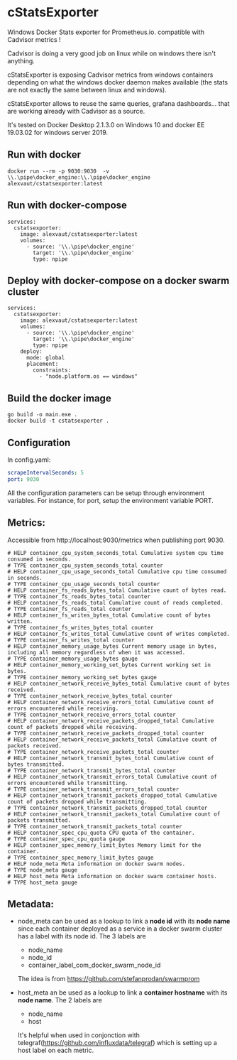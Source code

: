 # cStatsExporter
Windows Docker Stats exporter for Prometheus.io. compatible with Cadvisor metrics !

Cadvisor is doing a very good job on linux while on windows there isn't anything.

cStatsExporter is exposing Cadvisor metrics from windows containers depending on what the windows docker daemon makes available (the stats are not exactly the same between linux and windows).

cStatsExporter allows to reuse the same queries, grafana dashboards... that are working already with Cadvisor as a source. 

It's tested on Docker Desktop 2.1.3.0 on Windows 10 and docker EE 19.03.02 for windows server 2019.

## Run with docker
```
docker run --rm -p 9030:9030  -v \\.\pipe\docker_engine:\\.\pipe\docker_engine alexvaut/cstatsexporter:latest
```
## Run with docker-compose
```
services:
  cstatsexporter:
    image: alexvaut/cstatsexporter:latest
    volumes:
      - source: '\\.\pipe\docker_engine'
        target: '\\.\pipe\docker_engine'
        type: npipe    
```
## Deploy with docker-compose on a docker swarm cluster
```
services:
  cstatsexporter:
    image: alexvaut/cstatsexporter:latest
    volumes:
      - source: '\\.\pipe\docker_engine'
        target: '\\.\pipe\docker_engine'
        type: npipe
    deploy:
      mode: global
      placement:        
        constraints:
          - "node.platform.os == windows"              
```

## Build the docker image
```
go build -o main.exe .
docker build -t cstatsexporter .
```
## Configuration
In config.yaml:
```yaml
scrapeIntervalSeconds: 5
port: 9030
```
All the configuration parameters can be setup through environment variables. For instance, for port, setup the environment variable PORT.


## Metrics:
Accessible from http://localhost:9030/metrics when publishing port 9030.
```
# HELP container_cpu_system_seconds_total Cumulative system cpu time consumed in seconds.
# TYPE container_cpu_system_seconds_total counter
# HELP container_cpu_usage_seconds_total Cumulative cpu time consumed in seconds.
# TYPE container_cpu_usage_seconds_total counter
# HELP container_fs_reads_bytes_total Cumulative count of bytes read.
# TYPE container_fs_reads_bytes_total counter
# HELP container_fs_reads_total Cumulative count of reads completed.
# TYPE container_fs_reads_total counter
# HELP container_fs_writes_bytes_total Cumulative count of bytes written.
# TYPE container_fs_writes_bytes_total counter
# HELP container_fs_writes_total Cumulative count of writes completed.
# TYPE container_fs_writes_total counter
# HELP container_memory_usage_bytes Current memory usage in bytes, including all memory regardless of when it was accessed.
# TYPE container_memory_usage_bytes gauge
# HELP container_memory_working_set_bytes Current working set in bytes.
# TYPE container_memory_working_set_bytes gauge
# HELP container_network_receive_bytes_total Cumulative count of bytes received.
# TYPE container_network_receive_bytes_total counter
# HELP container_network_receive_errors_total Cumulative count of errors encountered while receiving.
# TYPE container_network_receive_errors_total counter
# HELP container_network_receive_packets_dropped_total Cumulative count of packets dropped while receiving.
# TYPE container_network_receive_packets_dropped_total counter
# HELP container_network_receive_packets_total Cumulative count of packets received.
# TYPE container_network_receive_packets_total counter
# HELP container_network_transmit_bytes_total Cumulative count of bytes transmitted.
# TYPE container_network_transmit_bytes_total counter
# HELP container_network_transmit_errors_total Cumulative count of errors encountered while transmitting.
# TYPE container_network_transmit_errors_total counter
# HELP container_network_transmit_packets_dropped_total Cumulative count of packets dropped while transmitting.
# TYPE container_network_transmit_packets_dropped_total counter
# HELP container_network_transmit_packets_total Cumulative count of packets transmitted.
# TYPE container_network_transmit_packets_total counter
# HELP container_spec_cpu_quota CPU quota of the container.
# TYPE container_spec_cpu_quota gauge
# HELP container_spec_memory_limit_bytes Memory limit for the container.
# TYPE container_spec_memory_limit_bytes gauge
# HELP node_meta Meta information on docker swarm nodes.
# TYPE node_meta gauge
# HELP host_meta Meta information on docker swarm container hosts.
# TYPE host_meta gauge
```

## Metadata:

- node_meta can be used as a lookup to link a **node id** with its **node name** since each container deployed as a service in a docker swarm cluster has a label with its node id. The 3 labels are
  - node_name
  - node_id
  - container_label_com_docker_swarm_node_id
  
  The idea is from https://github.com/stefanprodan/swarmprom    
- host_meta an be used as a lookup to link a **container hostname** with its **node name**. The 2 labels are
  - node_name
  - host
  
  It's helpful when used in conjonction with telegraf(https://github.com/influxdata/telegraf) which is setting up a host label on each metric.
